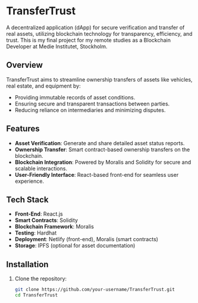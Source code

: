 # **TransferTrust**  
A decentralized application (dApp) for secure verification and transfer of real assets, utilizing blockchain technology for transparency, efficiency, and trust. This is my final project for my remote studies as a Blockchain Developer at Medie Institutet, Stockholm.

## **Overview**  
TransferTrust aims to streamline ownership transfers of assets like vehicles, real estate, and equipment by:  
- Providing immutable records of asset conditions.  
- Ensuring secure and transparent transactions between parties.  
- Reducing reliance on intermediaries and minimizing disputes.  

## **Features**  
- **Asset Verification**: Generate and share detailed asset status reports.  
- **Ownership Transfer**: Smart contract-based ownership transfers on the blockchain.  
- **Blockchain Integration**: Powered by Moralis and Solidity for secure and scalable interactions.  
- **User-Friendly Interface**: React-based front-end for seamless user experience.  

## **Tech Stack**  
- **Front-End**: React.js  
- **Smart Contracts**: Solidity  
- **Blockchain Framework**: Moralis  
- **Testing**: Hardhat  
- **Deployment**: Netlify (front-end), Moralis (smart contracts)  
- **Storage**: IPFS (optional for asset documentation)  

## **Installation**  
1. Clone the repository:  
   ```bash  
   git clone https://github.com/your-username/TransferTrust.git  
   cd TransferTrust  
